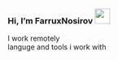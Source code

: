 ###  Hi, I’m FarruxNosirov <img src="https://media.giphy.com/media/hvRJCLFzcasrR4ia7z/giphy.gif" width="30px"/>
I work remotely <br/>
languge and tools i work with

